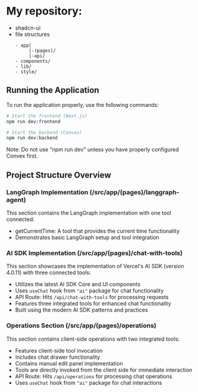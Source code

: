 # My repository:

- shadcn-ui
- file structures
  ```
  - app|
       |-(pages)/
       |-api/
  - components/
  - lib/
  - style/
  ```

## Running the Application

To run the application properly, use the following commands:

```bash
# Start the frontend (Next.js)
npm run dev:frontend

# Start the backend (Convex)
npm run dev:backend
```

Note: Do not use "npm run dev" unless you have properly configured Convex first.

## Project Structure Overview

### LangGraph Implementation (/src/app/(pages)/langgraph-agent)
This section contains the LangGraph implementation with one tool connected:
- getCurrentTime: A tool that provides the current time functionality
- Demonstrates basic LangGraph setup and tool integration

### AI SDK Implementation (/src/app/(pages)/chat-with-tools)
This section showcases the implementation of Vercel's AI SDK (version 4.0.11) with three connected tools:
- Utilizes the latest AI SDK Core and UI components
- Uses `useChat` hook from `"ai"` package for chat functionality
- API Route: Hits `/api/chat-with-tools` for processing requests
- Features three integrated tools for enhanced chat functionality
- Built using the modern AI SDK patterns and practices

### Operations Section (/src/app/(pages)/operations)
This section contains client-side operations with two integrated tools:
- Features client-side tool invocation
- Includes chat drawer functionality
- Contains manual edit panel implementation
- Tools are directly invoked from the client side for immediate interaction
- API Route: Hits `/api/operations` for processing chat operations
- Uses `useChat` hook from `"ai"` package for chat interactions

